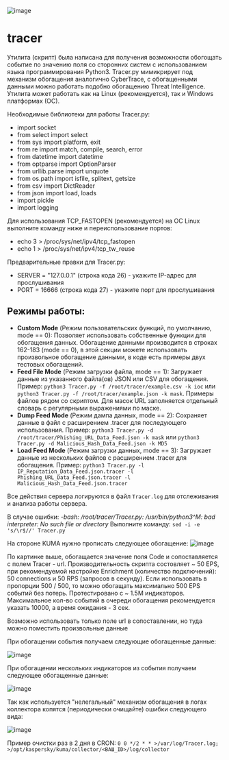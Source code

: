 ![image](https://github.com/borross/tracer/assets/39199196/edb2c62c-052c-440c-868e-8ea020b8c58e)

# tracer
Утилита (скрипт) была написана для получения возможности обогощать событие по значению поля со сторонних систем с использованием языка программирования Python3. Tracer.py мимикрирует под механизм обогащения аналогично CyberTrace, с обогащенными данными можно работать подобно обогащению Threat Intelligence. Утилита может работать как на Linux (рекомендуется), так и Windows платформах (ОС).

Необходимые библиотеки для работы Tracer.py:
- import socket
- from select import select
- from sys import platform, exit
- from re import match, compile, search, error
- from datetime import datetime
- from optparse import OptionParser
- from urllib.parse import unquote
- from os.path import isfile, splitext, getsize
- from csv import DictReader
- from json import load, loads
- import pickle
- import logging

Для использования TCP_FASTOPEN (рекомендуется) на ОС Linux выполните команду ниже и переиспользование портов:
- echo 3 > /proc/sys/net/ipv4/tcp_fastopen
- echo 1 > /proc/sys/net/ipv4/tcp_tw_reuse

Предварительные правки для Tracer.py:
- SERVER = "127.0.0.1" (строка кода 26) - укажите IP-адрес для прослушивания
- PORT = 16666 (строка кода 27) - укажите порт для прослушивания

## Режимы работы:
- **Custom Mode** (Режим пользовательских функций, по умолчанию, mode == 0): Позволяет использовать собственные функции для обогащения данных. Обогащение данными производится в строках 162-183 (mode == 0), в этой секции можете использовать произвольное обогащение данными, в коде есть примеры двух тестовых обогащений.
- **Feed File Mode** (Режим загрузки файла, mode == 1): Загружает данные из указанного файла(ов) JSON или CSV для обогащения. Пример: `python3 Tracer.py -f /root/tracer/example.csv -k ioc` или `python3 Tracer.py -f /root/tracer/example.json -k mask`. Примеры файлов рядом со скриптом. Для масок URL заполняется отдельный словарь с регулярными выражениями по маске.
- **Dump Feed Mode** (Режим дампа данных, mode == 2): Сохраняет данные в файл с расширением .tracer для последующего использования. Пример: `python3 Tracer.py -d /root/tracer/Phishing_URL_Data_Feed.json -k mask` или `python3 Tracer.py -d Malicious_Hash_Data_Feed.json -k MD5`
- **Load Feed Mode** (Режим загрузки данных, mode == 3): Загружает данные из нескольких файлов с расширением .tracer для обогащения. Пример: `python3 Tracer.py -l IP_Reputation_Data_Feed.json.tracer -l Phishing_URL_Data_Feed.json.tracer -l Malicious_Hash_Data_Feed.json.tracer`

Все действия сервера логируются в файл `Tracer.log` для отслеживания и анализа работы сервера.

В случае ошибки: *-bash: /root/tracer/Tracer.py: /usr/bin/python3^M: bad interpreter: No such file or directory*
Выполните команду: `sed -i -e 's/\r$//' Tracer.py`


На стороне KUMA нужно прописать следующее обогащение:
![image](https://github.com/borross/tracer/assets/39199196/ecbae16d-638b-4236-a809-fffd06ec7963)

По картинке выше, обогащается значение поля Code и сопоставляется с полем Tracer - url. Производительность скрипта состовляет ~ 50 EPS, при рекомендуемой настройке Enrichment (количество подключений): 50 connections и 50 RPS (запросов в секунду). Если использовать в пропорции 500 / 500, то можно обогащать максимально 500 EPS событий без потерь. Протестировано с ~ 1.5М индикаторов. Максимальное кол-во событий в очереди обогащения рекомендуется указать 10000, а время ожидания - 3 сек.

Возможно использовать только поле url в сопоставлении, но туда можно поместить произвольные данные

При обогащении события получаем следующие обогащенные данные:

![image](https://github.com/borross/tracer/assets/39199196/4935e2c5-b7fc-4c06-a57e-de7920e98085)

При обогащении нескольких индикаторов из события получаем следующее обогащенные данные:

![image](https://github.com/borross/tracer/assets/39199196/c324dec1-8902-4bf0-9663-a8be87bc2187)

Так как используется "нелегальный" механизм обогащения в логах коллектора копятся (периодически очищайте) ошибки следующего вида:

![image](https://github.com/borross/tracer/assets/39199196/783bd530-956f-4634-8a4b-2af4dd41a126)

Пример очистки раз в 2 дня в CRON:
`0 0 */2 * * >/var/log/Tracer.log; >/opt/kaspersky/kuma/collector/<ВАШ_ID>/log/collector`
